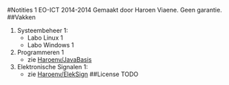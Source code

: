 #Notities 1 EO-ICT 2014-2014
Gemaakt door Haroen Viaene. Geen garantie.
##Vakken
1. Systeembeheer 1:
	* Labo Linux 1
	* Labo Windows 1
2. Programmeren 1
	* zie [Haroenv/JavaBasis](http://github.com/haroenv/JavaBasis)
3. Elektronische Signalen 1:
	* zie [Haroenv/ElekSign](http://github.com/haroenv/eleksign)
##License
TODO

